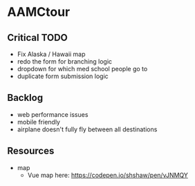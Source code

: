 # AAMCtour

## Critical TODO
- Fix Alaska / Hawaii map
- redo the form for branching logic
- dropdown for which med school people go to
- duplicate form submission logic

## Backlog
- web performance issues
- mobile friendly
- airplane doesn't fully fly between all destinations

## Resources
- map
    - Vue map here: https://codepen.io/shshaw/pen/vJNMQY